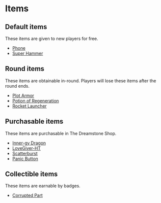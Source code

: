 # Items
## Default items
These items are given to new players for free.

* [Phone](./phone.md)
* [Super Hammer](./super-hammer.md)

## Round items
These items are obtainable in-round. Players will lose these items after the round ends. 

* [Plot Armor](./plot-armor.md)
* [Potion of Regeneration](./potion-of-regeneration.md)
* [Rocket Launcher](./rocket-launcher.md)

## Purchasable items
These items are purchasable in The Dreamstone Shop.

* [Inner-gy Dragon](./inner-gy-dragon.md)
* [LoveGiver-HT](./lovegiver-ht.md)
* [Scatterburst](./scatterburst.md)
* [Panic Button](./panic-button.md)

## Collectible items
These items are earnable by badges.

* [Corrupted Part](./corrupted-part.md)
